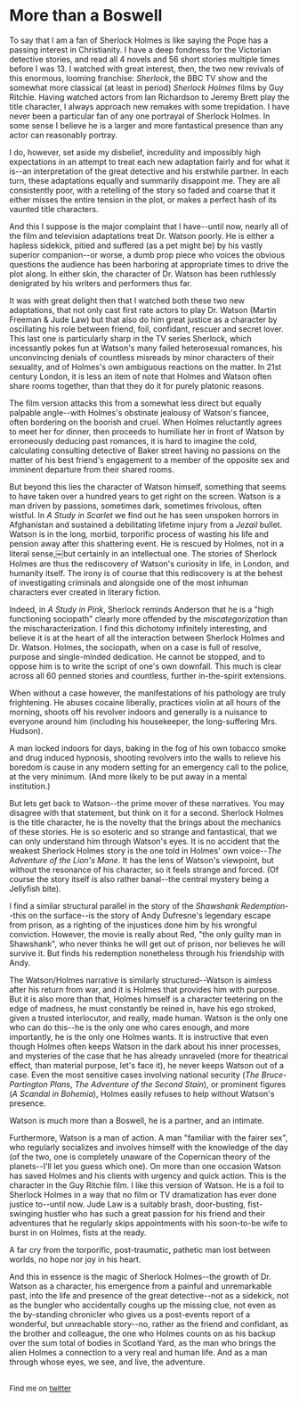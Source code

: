 <meta published="16 Jan 2012"/>
<meta tag="literature"/>

# More than a Boswell

To say that I am a fan of Sherlock Holmes is like saying the Pope has a passing interest in Christianity. I have a deep fondness for the Victorian detective stories, and read all 4 novels and 56 short stories multiple times before I was 13. I watched with great interest, then, the two new revivals of this enormous, looming franchise: *Sherlock*, the BBC TV show and the somewhat more classical (at least in period) *Sherlock Holmes* films by Guy Ritchie.
Having watched actors from Ian Richardson to Jeremy Brett play the title character, I always approach new remakes with some trepidation. I have never been a particular fan of any one portrayal of Sherlock Holmes. In some sense I believe he is a larger and more fantastical presence than any actor can reasonably portray.

I do, however, set aside my disbelief, incredulity and impossibly high expectations in an attempt to treat each new adaptation fairly and for what it is--an interpretation of the great detective and his erstwhile partner. In each turn, these adaptations equally and summarily disappoint me. They are all consistently poor, with a retelling of the story so faded and coarse that it either misses the entire tension in the plot, or makes a perfect hash of its vaunted title characters.

And this I suppose is the major complaint that I have--until now, nearly all of the film and television adaptations treat Dr. Watson poorly. He is either a hapless sidekick, pitied and suffered (as a pet might be) by his vastly superior companion--or worse, a dumb prop piece who voices the obvious questions the audience has been harboring at appropriate times to drive the plot along. In either skin, the character of Dr. Watson has been ruthlessly denigrated by his writers and performers thus far.

It was with great delight then that I watched both these two new adaptations, that not only cast first rate actors to play Dr. Watson (Martin Freeman & Jude Law) but that also do him great justice as a character by oscillating his role between friend, foil, confidant, rescuer and secret lover. This last one is particularly sharp in the TV series Sherlock, which incessantly pokes fun at Watson's many failed heterosexual romances, his unconvincing denials of countless misreads by minor characters of their sexuality, and of Holmes's own ambiguous reactions on the matter. In 21st century London, it is less an item of note that Holmes and Watson often share rooms together, than that they do it for purely platonic reasons.

The film version attacks this from a somewhat less direct but equally palpable angle--with Holmes's obstinate jealousy of Watson's fiancee, often bordering on the boorish and cruel. When Holmes reluctantly agrees to meet her for dinner, then proceeds to humiliate her in front of Watson by erroneously deducing past romances, it is hard to imagine the cold, calculating consulting detective of Baker street having no passions on the matter of his best friend's engagement to a member of the opposite sex and imminent departure from their shared rooms.

But beyond this lies the character of Watson himself, something that seems to have taken over a hundred years to get right on the screen. Watson is a man driven by passions, sometimes dark, sometimes frivolous, often wistful. In *A Study in Scarlet* we find out he has seen unspoken horrors in Afghanistan and sustained a debilitating lifetime injury from a *Jezail* bullet. Watson is in the long, morbid, torporific process of wasting his life and pension away after this shattering event. He is rescued by Holmes, not in a literal sense,￼but certainly in an intellectual one. The stories of Sherlock Holmes are thus the rediscovery of Watson's curiosity in life, in London, and humanity itself. The irony is of course that this rediscovery is at the behest of investigating criminals and alongside one of the most inhuman characters ever created in literary fiction.

Indeed, in *A Study in Pink*, Sherlock reminds Anderson that he is a "high functioning sociopath" clearly more offended by the *miscategorization* than the mischaracterization. I find this dichotomy infinitely interesting, and believe it is at the heart of all the interaction between Sherlock Holmes and Dr. Watson. Holmes, the sociopath, when on a case is full of resolve, purpose and single-minded dedication. He cannot be stopped, and to oppose him is to write the script of one's own downfall. This much is clear across all 60 penned stories and countless, further in-the-spirit extensions.

When without a case however, the manifestations of his pathology are truly frightening. He abuses cocaine liberally, practices violin at all hours of the morning, shoots off his revolver indoors and generally is a nuisance to everyone around him (including his housekeeper, the long-suffering Mrs. Hudson).

A man locked indoors for days, baking in the fog of his own tobacco smoke and drug induced hypnosis, shooting revolvers into the walls to relieve his boredom is cause in any modern setting for an emergency call to the police, at the very minimum. (And more likely to be put away in a mental institution.)

But lets get back to Watson--the prime mover of these narratives. You may disagree with that statement, but think on it for a second. Sherlock Holmes is the title character, he is the novelty that the brings about the mechanics of these stories. He is so esoteric and so strange and fantastical, that we can only understand him through Watson's eyes. It is no accident that the weakest Sherlock Holmes story is the one told in Holmes' own voice--*The Adventure of the Lion's Mane*. It has the lens of Watson's viewpoint, but without the resonance of his character, so it feels strange and forced. (Of course the story itself is also rather banal--the central mystery being a Jellyfish bite).

I find a similar structural parallel in the story of the *Shawshank Redemption*--this on the surface--is the story of Andy Dufresne's legendary escape from prison, as a righting of the injustices done him by his wrongful conviction. However, the movie is really about Red, "the only guilty man in Shawshank", who never thinks he will get out of prison, nor believes he will survive it. But finds his redemption nonetheless through his friendship with Andy.

The Watson/Holmes narrative is similarly structured--Watson is aimless after his return from war, and it is Holmes that provides him with purpose. But it is also more than that, Holmes himself is a character teetering on the edge of madness, he must constantly be reined in, have his ego stroked, given a trusted interlocutor, and really, made human. Watson is the only one who can do this--he is the only one who cares enough, and more importantly, he is the only one Holmes wants. It is instructive that even though Holmes often keeps Watson in the dark about his inner processes, and mysteries of the case that he has already unraveled (more for theatrical effect, than material purpose, let's face it), he never keeps Watson out of a case. Even the most sensitive cases involving national security (*The Bruce-Partington Plans*, *The Adventure of the Second Stain*), or prominent figures (*A Scandal in Bohemia*), Holmes easily refuses to help without Watson's presence.

Watson is much more than a Boswell, he is a partner, and an intimate.

Furthermore, Watson is a man of action. A man "familiar with the fairer sex", who regularly socializes and involves himself with the knowledge of the day (of the two, one is completely unaware of the Copernican theory of the planets--I'll let you guess which one). On more than one occasion Watson has saved Holmes and his clients with urgency and quick action. This is the character in the Guy Ritchie film. I like this version of Watson. He is a foil to Sherlock Holmes in a way that no film or TV dramatization has ever done justice to--until now. Jude Law is a suitably brash, door-busting, fist-swinging hustler who has such a great passion for his friend and their adventures that he regularly skips appointments with his soon-to-be wife to burst in on Holmes, fists at the ready.

A far cry from the torporific, post-traumatic, pathetic man lost between worlds, no hope nor joy in his heart.

And this in essence is the magic of Sherlock Holmes--the growth of Dr. Watson as a character, his emergence from a painful and unremarkable past, into the life and presence of the great detective--not as a sidekick, not as the bungler who accidentally coughs up the missing clue, not even as the by-standing chronicler who gives us a post-events report of a wonderful, but unreachable story--no, rather as the friend and confidant, as the brother and colleague, the one who Holmes counts on as his backup over the sum total of bodies in Scotland Yard, as the man who brings the alien Holmes a connection to a very real and human life. And as a man through whose eyes, we see, and live, the adventure.


<br>

<div style="font-size: small;">Find me on <a href="http://twitter.com/dhanji">twitter</a></div>
